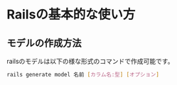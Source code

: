 # Railsの基本的な使い方
## モデルの作成方法
railsのモデルは以下の様な形式のコマンドで作成可能です。

```sh
rails generate model 名前 [カラム名:型] [オプション]
```